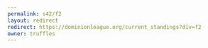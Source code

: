 ```yaml
---
permalink: s42/f2
layout: redirect
redirect: https://dominionleague.org/current_standings?div=f2
owner: truffles
---
```

